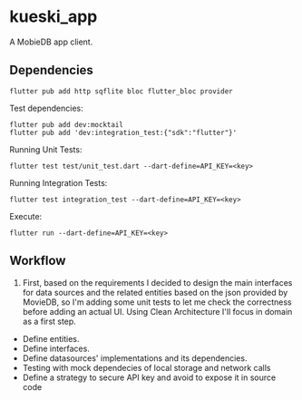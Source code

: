 # kueski_app

A MobieDB app client.

## Dependencies

```
flutter pub add http sqflite bloc flutter_bloc provider
```

Test dependencies:

```
flutter pub add dev:mocktail
flutter pub add 'dev:integration_test:{"sdk":"flutter"}'
```

Running Unit Tests:

```
flutter test test/unit_test.dart --dart-define=API_KEY=<key>
```

Running Integration Tests:

```
flutter test integration_test --dart-define=API_KEY=<key>
```

Execute:

```
flutter run --dart-define=API_KEY=<key>
```

## Workflow

1. First, based on the requirements I decided to design the main interfaces for
data sources and the related entities based on the json provided by MovieDB,
so I'm adding some unit tests to let me check the correctness before adding an
actual UI. Using Clean Architecture I'll focus in domain as a first step.

 - Define entities.
 - Define interfaces.
 - Define datasources' implementations and its dependencies.
 - Testing with mock dependecies of local storage and network calls
 - Define a strategy to secure API key and avoid to expose it in source code
